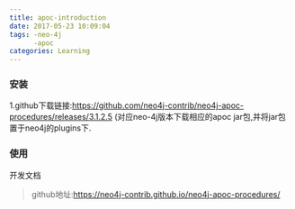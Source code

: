 ```yaml
---
title: apoc-introduction
date: 2017-05-23 10:09:04
tags: -neo-4j
      -apoc
categories: Learning
---
```

### 安装
1.github下载链接:https://github.com/neo4j-contrib/neo4j-apoc-procedures/releases/3.1.2.5
(对应neo-4j版本下载相应的apoc jar包,并将jar包置于neo4j的plugins下.
### 使用
开发文档
> github地址:https://neo4j-contrib.github.io/neo4j-apoc-procedures/

